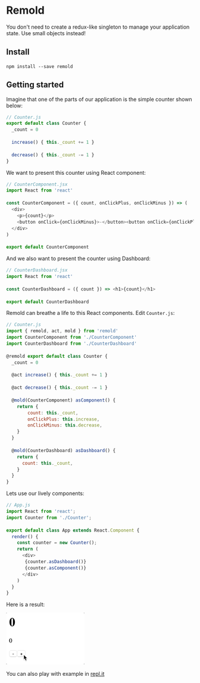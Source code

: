# Remold

You don't need to create a redux-like singleton to manage your application state. Use small objects instead!

## Install

```
npm install --save remold
```

## Getting started

Imagine that one of the parts of our application is the simple counter shown below:

```js
// Counter.js
export default class Counter {
  _count = 0

  increase() { this._count += 1 }

  decrease() { this._count -= 1 }
}
```

We want to present this counter using React component:
```js
// CounterComponent.jsx
import React from 'react'

const CounterComponent = ({ count, onClickPlus, onClickMinus }) => (
  <div>
    <p>{count}</p>
    <button onClick={onClickMinus}>-</button><button onClick={onClickPlus}>+</button>
  </div>
)

export default CounterComponent
```

And we also want to present the counter using Dashboard:
```js
// CounterDashboard.jsx
import React from 'react'

const CounterDashboard = ({ count }) => <h1>{count}</h1>

export default CounterDashboard
```

Remold can breathe a life to this React components. Edit `Counter.js`:
```js
// Counter.js
import { remold, act, mold } from 'remold'
import CounterComponent from './CounterComponent'
import CounterDashboard from './CounterDashboard'

@remold export default class Counter {
  _count = 0

  @act increase() { this._count += 1 }

  @act decrease() { this._count -= 1 }

  @mold(CounterComponent) asComponent() {
    return {
        count: this._count,
        onClickPlus: this.increase,
        onClickMinus: this.decrease,
    }
  }

  @mold(CounterDashboard) asDashboard() {
    return {
      count: this._count,
    }
  }
}
```

Lets use our lively components:
```js
// App.js
import React from 'react';
import Counter from './Counter';

export default class App extends React.Component {
  render() {
    const counter = new Counter();
    return (
      <div>
       {counter.asDashboard()}
       {counter.asComponent()}
      </div>
    )
  }
}
```

Here is a result:

<img src="pictures/counter.gif">

You can also play with example in [repl.it](https://repl.it/@Telichkin/RemoldCounter)
